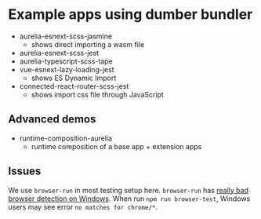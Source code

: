 # Example apps using dumber bundler

* aurelia-esnext-scss-jasmine
  - shows direct importing a wasm file
* aurelia-esnext-scss-jest
* aurelia-typescript-scss-tape
* vue-esnext-lazy-loading-jest
  - shows ES Dynamic Import
* connected-react-router-scss-jest
  - shows import css file through JavaScript

## Advanced demos

* runtime-composition-aurelia
  - runtime composition of a base app + extension apps

## Issues

We use `browser-run` in most testing setup here. `browser-run` has [really bad browser detection on Windows](https://github.com/juliangruber/browser-run/issues/75). When run `npm run browser-test`, Windows users may see error `no matches for chrome/*`.